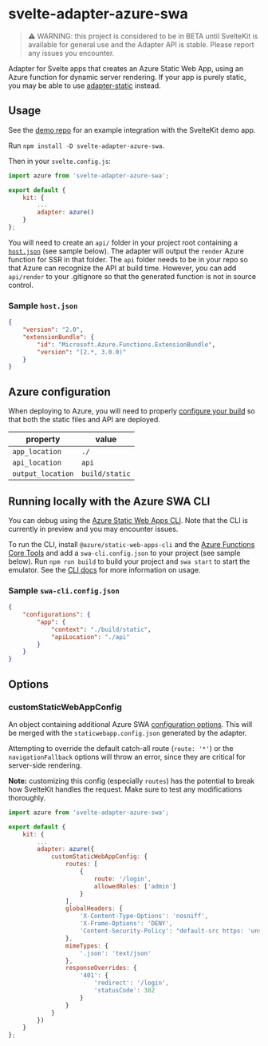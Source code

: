 # svelte-adapter-azure-swa

> :warning: WARNING: this project is considered to be in BETA until SvelteKit is available for general use and the Adapter API is stable. Please report any issues you encounter.

Adapter for Svelte apps that creates an Azure Static Web App, using an Azure function for dynamic server rendering. If your app is purely static, you may be able to use [adapter-static](https://www.npmjs.com/package/@sveltejs/adapter-static) instead.

## Usage

See the [demo repo](https://github.com/geoffrich/sveltekit-azure-swa-demo) for an example integration with the SvelteKit demo app.

Run `npm install -D svelte-adapter-azure-swa`.

Then in your `svelte.config.js`:

```js
import azure from 'svelte-adapter-azure-swa';

export default {
	kit: {
		...
		adapter: azure()
	}
};
```

You will need to create an `api/` folder in your project root containing a [`host.json`](https://docs.microsoft.com/en-us/azure/azure-functions/functions-host-json) (see sample below). The adapter will output the `render` Azure function for SSR in that folder. The `api` folder needs to be in your repo so that Azure can recognize the API at build time. However, you can add `api/render` to your .gitignore so that the generated function is not in source control.

### Sample `host.json`

```json
{
	"version": "2.0",
	"extensionBundle": {
		"id": "Microsoft.Azure.Functions.ExtensionBundle",
		"version": "[2.*, 3.0.0)"
	}
}
```

## Azure configuration

When deploying to Azure, you will need to properly [configure your build](https://docs.microsoft.com/en-us/azure/static-web-apps/build-configuration?tabs=github-actions) so that both the static files and API are deployed.

| property          | value          |
| ----------------- | -------------- |
| `app_location`    | `./`           |
| `api_location`    | `api`          |
| `output_location` | `build/static` |

## Running locally with the Azure SWA CLI

You can debug using the [Azure Static Web Apps CLI](https://github.com/Azure/static-web-apps-cli). Note that the CLI is currently in preview and you may encounter issues.

To run the CLI, install `@azure/static-web-apps-cli` and the [Azure Functions Core Tools](https://github.com/Azure/static-web-apps-cli#serve-both-the-static-app-and-api) and add a `swa-cli.config.json` to your project (see sample below). Run `npm run build` to build your project and `swa start` to start the emulator. See the [CLI docs](https://github.com/Azure/static-web-apps-cli) for more information on usage.

### Sample `swa-cli.config.json`

```json
{
	"configurations": {
		"app": {
			"context": "./build/static",
			"apiLocation": "./api"
		}
	}
}
```

## Options

### customStaticWebAppConfig

An object containing additional Azure SWA [configuration options](https://docs.microsoft.com/en-us/azure/static-web-apps/configuration). This will be merged with the `staticwebapp.config.json` generated by the adapter.

Attempting to override the default catch-all route (`route: '*'`) or the `navigationFallback` options will throw an error, since they are critical for server-side rendering.

**Note:** customizing this config (especially `routes`) has the potential to break how SvelteKit handles the request. Make sure to test any modifications thoroughly.

```js
import azure from 'svelte-adapter-azure-swa';

export default {
	kit: {
		...
		adapter: azure({
			customStaticWebAppConfig: {
				routes: [
					{
						route: '/login',
						allowedRoles: ['admin']
					}
				],
				globalHeaders: {
					'X-Content-Type-Options': 'nosniff',
					'X-Frame-Options': 'DENY',
					'Content-Security-Policy': "default-src https: 'unsafe-eval' 'unsafe-inline'; object-src 'none'",
				},
				mimeTypes: {
					'.json': 'text/json'
				},
				responseOverrides: {
					'401': {
						'redirect': '/login',
						'statusCode': 302
					}
				}
			}
		})
	}
};
```
